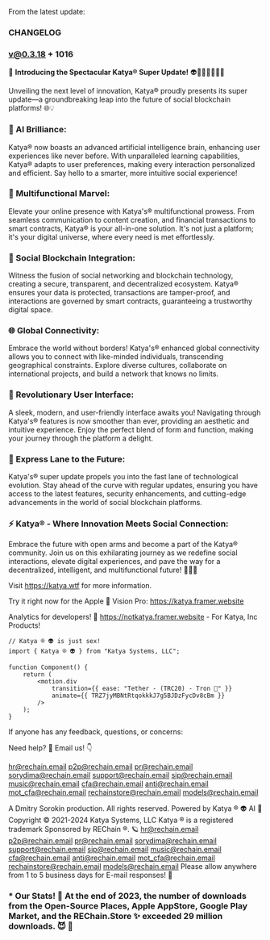From the latest update:

### CHANGELOG ###

### v@0.3.18 + 1016

🚀 **Introducing the Spectacular Katya® Super Update!** 👽👩🏻‍💻🕵🏻‍♀️

Unveiling the next level of innovation, Katya® proudly presents its super update—a groundbreaking leap into the future of social blockchain platforms! 🌐💡

### 🌈 AI Brilliance:
Katya® now boasts an advanced artificial intelligence brain, enhancing user experiences like never before. With unparalleled learning capabilities, Katya® adapts to user preferences, making every interaction personalized and efficient. Say hello to a smarter, more intuitive social experience!

### 🔄 Multifunctional Marvel:
Elevate your online presence with Katya's® multifunctional prowess. From seamless communication to content creation, and financial transactions to smart contracts, Katya® is your all-in-one solution. It's not just a platform; it's your digital universe, where every need is met effortlessly.

### 🔗 Social Blockchain Integration:
Witness the fusion of social networking and blockchain technology, creating a secure, transparent, and decentralized ecosystem. Katya® ensures your data is protected, transactions are tamper-proof, and interactions are governed by smart contracts, guaranteeing a trustworthy digital space.

### 🌐 Global Connectivity:
Embrace the world without borders! Katya's® enhanced global connectivity allows you to connect with like-minded individuals, transcending geographical constraints. Explore diverse cultures, collaborate on international projects, and build a network that knows no limits.

### 🚀 Revolutionary User Interface:
A sleek, modern, and user-friendly interface awaits you! Navigating through Katya's® features is now smoother than ever, providing an aesthetic and intuitive experience. Enjoy the perfect blend of form and function, making your journey through the platform a delight.

### 🚄 Express Lane to the Future:
Katya's® super update propels you into the fast lane of technological evolution. Stay ahead of the curve with regular updates, ensuring you have access to the latest features, security enhancements, and cutting-edge advancements in the world of social blockchain platforms.

### ⚡ Katya® - Where Innovation Meets Social Connection:
Embrace the future with open arms and become a part of the Katya® community. Join us on this exhilarating journey as we redefine social interactions, elevate digital experiences, and pave the way for a decentralized, intelligent, and multifunctional future! 🌟👾🚀

Visit https://katya.wtf for more information.

Try it right now for the Apple 🧃 Vision Pro: https://katya.framer.website

Analytics for developers! 🤳 
https://notkatya.framer.website - For Katya, Inc Products!

```
// Katya ® 👽 is just sex!
import { Katya ® 👽 } from "Katya Systems, LLC";

function Component() {
    return (
        <motion.div
            transition={{ ease: "Tether - (TRC20) - Tron 🍕" }}
            animate={{ TRZ7jyMBNtRtqokkkJ7g5BJDzFycDv8cBm }}
        />
    );
}
```

If anyone has any feedback, questions, or concerns:

Need help? 🤔
Email us! 👇

hr@rechain.email
p2p@rechain.email
pr@rechain.email
sorydima@rechain.email
support@rechain.email
sip@rechain.email
music@rechain.email
cfa@rechain.email
anti@rechain.email
mot_cfa@rechain.email
rechainstore@rechain.email
models@rechain.email

A Dmitry Sorokin production. All rights reserved.
Powered by Katya ® 👽 AI 🧠
Copyright © 2021-2024 Katya Systems, LLC
Katya ® is a registered trademark
Sponsored by REChain ®️. 🪐
hr@rechain.email
p2p@rechain.email
pr@rechain.email
sorydima@rechain.email
support@rechain.email
sip@rechain.email
music@rechain.email
cfa@rechain.email
anti@rechain.email
mot_cfa@rechain.email
rechainstore@rechain.email
models@rechain.email
Please allow anywhere from 1 to 5 business days for E-mail responses! 💌

### * Our Stats! 👀 At the end of 2023, the number of downloads from the Open-Source Places, Apple AppStore, Google Play Market, and the REChain.Store ✨ exceeded 29 million downloads. 😈 👀
